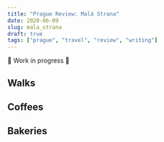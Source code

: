 ```yaml
---
title: "Prague Review: Malá Strana"
date: 2020-06-09
slug: mala_strana
draft: true
tags: ["prague", "travel", "review", "writing"]
---
```


🚧 Work in progress 🚧

## Walks

## Coffees

## Bakeries


